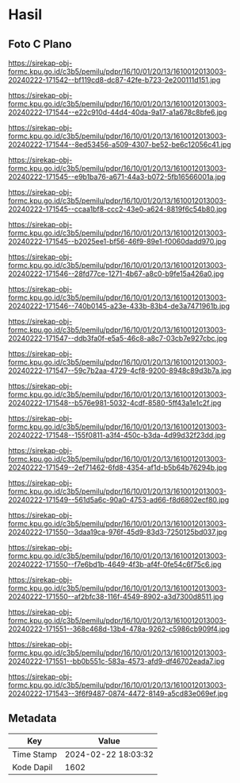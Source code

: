# Hasil

## Foto C Plano

https://sirekap-obj-formc.kpu.go.id/c3b5/pemilu/pdpr/16/10/01/20/13/1610012013003-20240222-171542--bf119cd8-dc87-42fe-b723-2e200111d151.jpg

https://sirekap-obj-formc.kpu.go.id/c3b5/pemilu/pdpr/16/10/01/20/13/1610012013003-20240222-171544--e22c910d-44d4-40da-9a17-a1a678c8bfe6.jpg

https://sirekap-obj-formc.kpu.go.id/c3b5/pemilu/pdpr/16/10/01/20/13/1610012013003-20240222-171544--8ed53456-a509-4307-be52-be6c12056c41.jpg

https://sirekap-obj-formc.kpu.go.id/c3b5/pemilu/pdpr/16/10/01/20/13/1610012013003-20240222-171545--e9b1ba76-a671-44a3-b072-5fb16566001a.jpg

https://sirekap-obj-formc.kpu.go.id/c3b5/pemilu/pdpr/16/10/01/20/13/1610012013003-20240222-171545--ccaa1bf8-ccc2-43e0-a624-8819f6c54b80.jpg

https://sirekap-obj-formc.kpu.go.id/c3b5/pemilu/pdpr/16/10/01/20/13/1610012013003-20240222-171545--b2025ee1-bf56-46f9-89e1-f0060dadd970.jpg

https://sirekap-obj-formc.kpu.go.id/c3b5/pemilu/pdpr/16/10/01/20/13/1610012013003-20240222-171546--28fd77ce-1271-4b67-a8c0-b9fe15a426a0.jpg

https://sirekap-obj-formc.kpu.go.id/c3b5/pemilu/pdpr/16/10/01/20/13/1610012013003-20240222-171546--740b0145-a23e-433b-83b4-de3a7471961b.jpg

https://sirekap-obj-formc.kpu.go.id/c3b5/pemilu/pdpr/16/10/01/20/13/1610012013003-20240222-171547--ddb3fa0f-e5a5-46c8-a8c7-03cb7e927cbc.jpg

https://sirekap-obj-formc.kpu.go.id/c3b5/pemilu/pdpr/16/10/01/20/13/1610012013003-20240222-171547--59c7b2aa-4729-4cf8-9200-8948c89d3b7a.jpg

https://sirekap-obj-formc.kpu.go.id/c3b5/pemilu/pdpr/16/10/01/20/13/1610012013003-20240222-171548--b576e981-5032-4cdf-8580-5ff43a1e1c2f.jpg

https://sirekap-obj-formc.kpu.go.id/c3b5/pemilu/pdpr/16/10/01/20/13/1610012013003-20240222-171548--155f0811-a3f4-450c-b3da-4d99d32f23dd.jpg

https://sirekap-obj-formc.kpu.go.id/c3b5/pemilu/pdpr/16/10/01/20/13/1610012013003-20240222-171549--2ef71462-6fd8-4354-af1d-b5b64b76294b.jpg

https://sirekap-obj-formc.kpu.go.id/c3b5/pemilu/pdpr/16/10/01/20/13/1610012013003-20240222-171549--561d5a6c-90a0-4753-ad66-f8d6802ecf80.jpg

https://sirekap-obj-formc.kpu.go.id/c3b5/pemilu/pdpr/16/10/01/20/13/1610012013003-20240222-171550--3daa19ca-976f-45d9-83d3-7250125bd037.jpg

https://sirekap-obj-formc.kpu.go.id/c3b5/pemilu/pdpr/16/10/01/20/13/1610012013003-20240222-171550--f7e6bd1b-4649-4f3b-af4f-0fe54c6f75c6.jpg

https://sirekap-obj-formc.kpu.go.id/c3b5/pemilu/pdpr/16/10/01/20/13/1610012013003-20240222-171550--af2bfc38-116f-4549-8902-a3d7300d8511.jpg

https://sirekap-obj-formc.kpu.go.id/c3b5/pemilu/pdpr/16/10/01/20/13/1610012013003-20240222-171551--368c468d-13b4-478a-9262-c5986cb909f4.jpg

https://sirekap-obj-formc.kpu.go.id/c3b5/pemilu/pdpr/16/10/01/20/13/1610012013003-20240222-171551--bb0b551c-583a-4573-afd9-df46702eada7.jpg

https://sirekap-obj-formc.kpu.go.id/c3b5/pemilu/pdpr/16/10/01/20/13/1610012013003-20240222-171543--3f6f9487-0874-4472-8149-a5cd83e069ef.jpg


## Metadata

| Key        | Value               |
| ---------- | ------------------- |
| Time Stamp | 2024-02-22 18:03:32 |
| Kode Dapil | 1602                |



